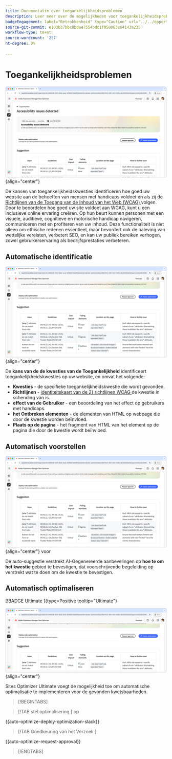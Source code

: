 ```yaml
---
title: Documentatie over toegankelijkheidsproblemen
description: Leer meer over de mogelijkheden voor toegankelijkheidsproblemen en hoe u deze kunt gebruiken om de beveiliging van uw website te verbeteren.
badgeEngagement: label="Betrokkenheid" type="Caution" url="../../opportunity-types/engagement.md" tooltip="Betrokkenheid"
source-git-commit: e103b37bbc0bdae7554bdc1f058083c64143a235
workflow-type: tm+mt
source-wordcount: '257'
ht-degree: 0%

---
```



# Toegankelijkheidsproblemen

![ Uitdagingskans van de Toegankelijkheid ](./assets/accessibility-issues/hero.png){align="center"}

De kansen van toegankelijkheidskwesties identificeren hoe goed uw website aan de behoeften van mensen met handicaps voldoet en als zij de [ Richtlijnen van de Toegang van de Inhoud van het Web (WCAG) ](https://www.w3.org/TR/WCAG21/) volgen. Door te beoordelen hoe goed uw site voldoet aan WCAG, kunt u een inclusieve online ervaring creëren. Op hun beurt kunnen personen met een visuele, auditieve, cognitieve en motorische handicap navigeren, communiceren met en profiteren van uw inhoud. Deze functionaliteit is niet alleen om ethische redenen essentieel, maar bevordert ook de naleving van wettelijke vereisten, verbetert SEO, en kan uw publiek bereiken verhogen, zowel gebruikerservaring als bedrijfsprestaties verbeteren.

## Automatische identificatie

![ auto-identificeer toegankelijkheidskwesties ](./assets/accessibility-issues/auto-identify.png){align="center"}

De **kans van de de kwesties van de Toegankelijkheid** identificeert toegankelijkheidskwesties op uw website, en omvat het volgende:

* **Kwesties** - de specifieke toegankelijkheidskwestie die wordt gevonden.
* **Richtlijnen** - [ identiteitskaart van de 2} richtlijnen WCAG ](https://www.w3.org/TR/WCAG21/) de kwestie in schending van is.
* **effect van de Gebruiker** - een beoordeling van het effect op gebruikers met handicaps.
* **het Ontbreken elementen** - de elementen van HTML op webpage die door de kwestie worden beïnvloed.
* **Plaats op de pagina** - het fragment van HTML van het element op de pagina die door de kwestie wordt beïnvloed.

## Automatisch voorstellen

![ automatisch-stelt toegankelijkheidskwesties ](./assets/accessibility-issues/auto-suggest.png){align="center"} voor

De auto-suggestie verstrekt AI-Gegenereerde aanbevelingen op **hoe te om het kwestie** gebied te bevestigen, dat voorschrijvende begeleiding op verstrekt wat te doen om de kwestie te bevestigen.

## Automatisch optimaliseren

[!BADGE  Ultimate ]{type=Positive tooltip="Ultimate"}

![ auto-optimaliseer toegankelijkheidskwesties ](./assets/accessibility-issues/auto-optimize.png){align="center"}

Sites Optimizer Ultimate voegt de mogelijkheid toe om automatische optimalisatie te implementeren voor de gevonden kwetsbaarheden.

>[!BEGINTABS]

>[!TAB  stel optimalisering ] op

{{auto-optimize-deploy-optimization-slack}}

>[!TAB  Goedkeuring van het Verzoek ]

{{auto-optimize-request-approval}}

>[!ENDTABS]
